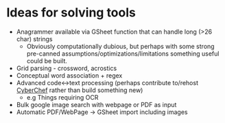 # Ideas for solving tools

- Anagrammer available via GSheet function that can handle long (>26 char) strings
  - Obviously computationally dubious, but perhaps with some strong pre-canned assumptions/optimizations/limitations something useful could be built.
- Grid parsing - crossword, acrostics
- Conceptual word association + regex
- Advanced code<->text processing (perhaps contribute to/rehost [CyberChef](https://github.com/gchq/CyberChef) rather than build something new)
  - e.g Things requiring OCR 
- Bulk google image search with webpage or PDF as input
- Automatic PDF/WebPage -> GSheet import including images 
